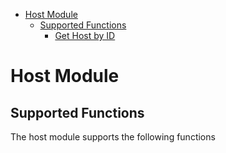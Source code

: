 - [Host Module](#host-module)
  - [Supported Functions](#supported-functions)
    - [Get Host by ID](#get-host-by-id)

# Host Module

## Supported Functions

The host module supports the following functions
